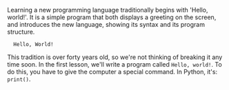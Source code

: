 Learning a new programming language traditionally begins with 'Hello, world!'. It is a simple program that both displays a greeting on the screen, and introduces the new language, showing its syntax and its program structure.

```text
  Hello, World!
```

This tradition is over forty years old, so we're not thinking of breaking it any time soon. In the first lesson, we'll write a program called `Hello, world!`. To do this, you have to give the computer a special command. In Python, it's: `print()`.
